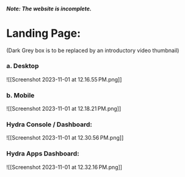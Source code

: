 ##### Note: The website is incomplete.
# Landing Page:

(Dark Grey box is to be replaced by an introductory video thumbnail)

### a. Desktop

![[Screenshot 2023-11-01 at 12.16.55 PM.png]]


### b. Mobile

![[Screenshot 2023-11-01 at 12.18.21 PM.png]]

### Hydra Console / Dashboard:

![[Screenshot 2023-11-01 at 12.30.56 PM.png]]

### Hydra Apps Dashboard:

![[Screenshot 2023-11-01 at 12.32.16 PM.png]]